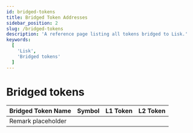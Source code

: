 ```yaml
---
id: bridged-tokens
title: Bridged Token Addresses
sidebar_position: 2
slug: /bridged-tokens
description: 'A reference page listing all tokens bridged to Lisk.'
keywords:
  [
    'Lisk',
    'Bridged tokens'
  ]
---
```


# Bridged tokens

| Bridged Token Name | Symbol | L1 Token          | L2 Token           |
| :----------------- | :----- |:----------------- | :----------------- |
|Remark placeholder|